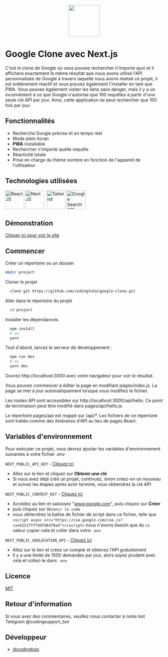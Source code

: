 
<p align="center" >
<img height="100" src="http://assets.stickpng.com/images/580b57fcd9996e24bc43c51f.png" />
</p>

# Google Clone avec Next.js

C'est le clone de Google où vous pouvez rechercher n'importe quoi et il affichera exactement le même résultat que nous avons utilisé l'API personnalisée de Google à travers laquelle nous avons réalisé ce projet, il est entièrement réactif et vous pouvez également l'installer en tant que PWA. Vous pouvez également visiter les liens sans danger, mais il y a un inconvénient à ce que Google n'autorise que 100 requêtes à partir d'une seule clé API par jour. Ainsi, cette application ne peut rechercher que 100 fois par jour.

## Fonctionnalités

- Recherche Google précise et en temps réel
- Mode plein écran
- **PWA** installable
- Rechercher n'importe quelle requête
- Réactivité totale
- Prise en charge du thème sombre en fonction de l'appareil de l'utilisateur

## Technologies utilisées

<p>  
<img title="React JS" width="60" src="https://cdn4.iconfinder.com/data/icons/logos-3/600/React.js_logo-128.png" />
<img title="Next JS" width="60" src="https://iconape.com/wp-content/files/gm/82643/svg/next-js.svg"  />&nbsp;
<img title="Tailwind" width="60" src="https://cdn.icon-icons.com/icons2/2699/PNG/512/tailwindcss_logo_icon_167923.png"> 
<img title="Google Search API" width="60" src="https://cutt.ly/zRgpYnW">
</p>

## Démonstration

[Cliquer ici pour voir le site](https://google-clone-ten-alpha.vercel.app/)




## Commencer

Créer un répertoire ou un dossier

```bash
mkdir project
```

Cloner le projet

```bash
  clone git https://github.com/codingtuto/google-clone.git
```

Aller dans le répertoire du projet

```bash
  cd project
```

Installer les dépendances

```bash
  npm install
  # ou
  yarn
```

Tout d'abord, lancez le serveur de développement :

```bash
  npm run dev
  # ou
  yarn dev
```

Ouvrez http://localhost:3000 avec votre navigateur pour voir le résultat.

Vous pouvez commencer à éditer la page en modifiant pages/index.js. La page se met à jour automatiquement lorsque vous modifiez le fichier.

Les routes API sont accessibles sur http://localhost:3000/api/hello. Ce point de terminaison peut être modifié dans pages/api/hello.js.

Le répertoire pages/api est mappé sur /api/\*. Les fichiers de ce répertoire sont traités comme des itinéraires d'API au lieu de pages React.

## Variables d'environnement

Pour exécuter ce projet, vous devrez ajouter les variables d'environnement suivantes à votre fichier .env

`NEXT_PUBLIC_API_KEY` - [Cliquez ici](https://developers.google.com/custom-search/v1/introduction#identify_your_application_to_google_with_api_ke)

- Allez sur le lien et cliquez sur **Obtenir une clé**
- Si vous avez déjà créé un projet, continuez, sinon créez-en un nouveau et suivez les étapes après avoir terminé, vous obtiendrez la clé API

`NEXT_PUBLIC_CONTEXT_KEY` - [Cliquez ici](https://cse.google.com/cse/create/new)

- Accédez au lien et saisissez "www.google.com", puis cliquez sur **Créer**
- puis cliquez sur `Obtenir le code`
 - vous obtiendrez la balise de fichier de script dans ce fichier, telle que `<script async src="https://cse.google.com/cse.js?cx=b221ffffddfd63f8a4"></script>` nous n'avons besoin que du `cx ` valeur *copier* cela et coller dans votre `.env`

`NEXT_PUBLIC_GEOLOCATION_API` - [Cliquez ici](https://ipdata.co/)
 - Allez sur le lien et créez un compte et obtenez l'API gratuitement
 - Il y a une limite de 1500 demandes par jour, alors soyez prudent avec cela et collez-le dans `.env`

## Licence

[MIT](https://choosealicense.com/licenses/mit/)

## Retour d'information

Si vous avez des commentaires, veuillez nous contacter à notre bot Telegram @codingsupport_bot
## Développeur

- [@codingtuto](https://t.me/codingtuto)
